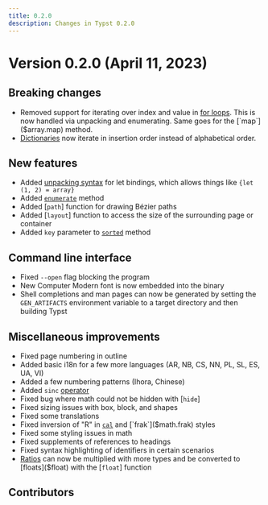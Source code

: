 ```yaml
---
title: 0.2.0
description: Changes in Typst 0.2.0
---
```


# Version 0.2.0 (April 11, 2023)

## Breaking changes
- Removed support for iterating over index and value in
  [for loops]($scripting/#loops). This is now handled via unpacking and
  enumerating. Same goes for the [`map`]($array.map) method.
- [Dictionaries]($dictionary) now iterate in insertion order instead of
  alphabetical order.

## New features
- Added [unpacking syntax]($scripting/#bindings) for let bindings, which
  allows things like `{let (1, 2) = array}`
- Added [`enumerate`]($array.enumerate) method
- Added [`path`] function for drawing Bézier paths
- Added [`layout`] function to access the size of the surrounding page or
  container
- Added `key` parameter to [`sorted`]($array.sorted) method

## Command line interface
- Fixed `--open` flag blocking the program
- New Computer Modern font is now embedded into the binary
- Shell completions and man pages can now be generated by setting the
  `GEN_ARTIFACTS` environment variable to a target directory and then building
  Typst

## Miscellaneous improvements
- Fixed page numbering in outline
- Added basic i18n for a few more languages
  (AR, NB, CS, NN, PL, SL, ES, UA, VI)
- Added a few numbering patterns (Ihora, Chinese)
- Added `sinc` [operator]($math.op)
- Fixed bug where math could not be hidden with [`hide`]
- Fixed sizing issues with box, block, and shapes
- Fixed some translations
- Fixed inversion of "R" in [`cal`]($math.cal) and [`frak`]($math.frak) styles
- Fixed some styling issues in math
- Fixed supplements of references to headings
- Fixed syntax highlighting of identifiers in certain scenarios
- [Ratios]($ratio) can now be multiplied with more types and be converted to
  [floats]($float) with the [`float`] function

## Contributors
<contributors from="v0.1.0" to="v0.2.0" />
